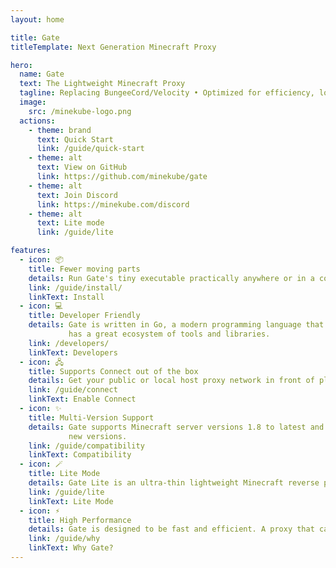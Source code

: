 ```yaml
---
layout: home

title: Gate
titleTemplate: Next Generation Minecraft Proxy

hero:
  name: Gate
  text: The Lightweight Minecraft Proxy
  tagline: Replacing BungeeCord/Velocity • Optimized for efficiency, low memory usage 10MB • Developed in Go • Embrace the cloud native era!
  image:
    src: /minekube-logo.png
  actions:
    - theme: brand
      text: Quick Start
      link: /guide/quick-start
    - theme: alt
      text: View on GitHub
      link: https://github.com/minekube/gate
    - theme: alt
      text: Join Discord
      link: https://minekube.com/discord
    - theme: alt
      text: Lite mode
      link: /guide/lite

features:
  - icon: 📦
    title: Fewer moving parts
    details: Run Gate's tiny executable practically anywhere or in a container - No Java runtime needed!
    link: /guide/install/
    linkText: Install
  - icon: 💻
    title: Developer Friendly
    details: Gate is written in Go, a modern programming language that is easy to learn and
             has a great ecosystem of tools and libraries.
    link: /developers/
    linkText: Developers
  - icon: 🖧
    title: Supports Connect out of the box
    details: Get your public or local host proxy network in front of players with organic traffic.
    link: /guide/connect
    linkText: Enable Connect
  - icon: ✨️
    title: Multi-Version Support
    details: Gate supports Minecraft server versions 1.8 to latest and is constantly updated to support
             new versions.
    link: /guide/compatibility
    linkText: Compatibility
  - icon: 🪄
    title: Lite Mode
    details: Gate Lite is an ultra-thin lightweight Minecraft reverse proxy for host based connection routing.
    link: /guide/lite
    linkText: Lite Mode
  - icon: ⚡️
    title: High Performance
    details: Gate is designed to be fast and efficient. A proxy that can handle thousands of players with ease. 
    link: /guide/why
    linkText: Why Gate?
---
```

